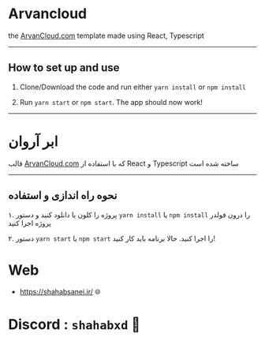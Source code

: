 # Arvancloud
the [ArvanCloud.com](https://arvancloud.com) template made using React, Typescript

---

## How to set up and use

1. Clone/Download the code and run either `yarn install` or `npm install`

2. Run `yarn start` or `npm start`. The app should now work!

---

# ابر آروان
قالب [ArvanCloud.com](https://arvancloud.com) که با استفاده از React و Typescript ساخته شده است

---

## نحوه راه اندازی و استفاده

۱. پروژه را کلون یا دانلود کنید و دستور `yarn install` یا `npm install` را درون فولدر پروژه اجرا کنید

۲. دستور `yarn start` یا `npm start` را اجرا کنید. حالا برنامه باید کار کنید!


# Web

- https://shahabsanei.ir/ 🌐

# Discord : `shahabxd` 💙
